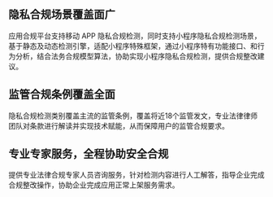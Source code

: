 ## 隐私合规场景覆盖面广
应用合规平台支持移动 APP 隐私合规检测，同时支持小程序隐私合规检测场景，基于静态及动态检测引擎，适配小程序特殊框架，通过小程序特有功能接口、和行为分析，结合法务合规模型算法，协助实现小程序隐私合规检测，提供合规整改建议。

## 监管合规条例覆盖全面
隐私合规检测类别覆盖主流的监管条例，覆盖将近18个监管发文，专业法律律师团队对条款进行解读并实现技术赋能，从而保障用户的监管合规要求。

## 专业专家服务，全程协助安全合规
提供专业法律合规专家人员咨询服务，针对检测内容进行人工解答，指导企业完成合规整改操作，协助企业完成应用正常上架服务需求。
